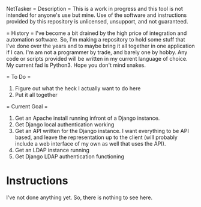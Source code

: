 NetTasker
= Description =
This is a work in progress and this tool is not intended for anyone's use but mine.  Use of the software and instructions provided by this repository is unlicensed, unsupport, and not guaranteed.

= History =
I've become a bit drained by the high price of integration and automation software.  So, I'm making a repository to hold some stuff that I've done over the years and to maybe bring it all together in one application if I can.  I'm am not a programmer by trade, and barely one by hobby.  Any code or scripts provided will be written in my current language of choice.  My current fad is Python3.  Hope you don't mind snakes.

= To Do =
1. Figure out what the heck I actually want to do here
2. Put it all together

= Current Goal =
1. Get an Apache install running infront of a Django instance.
2. Get Django local authentication working
3. Get an API written for the Django instance.  I want everything to be API based, and leave the representation up to the client (will probably include a web interface of my own as well that uses the API).
4. Get an LDAP instance running
4. Get Django LDAP authentication functioning

# Instructions #
I've not done anything yet.  So, there is nothing to see here.
